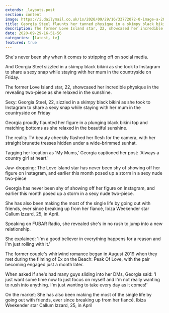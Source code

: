 ```yaml
---
extends: _layouts.post
section: content
image: https://i.dailymail.co.uk/1s/2020/09/29/16/33772072-0-image-a-207_1601394233821.jpg 
title: Georgia Steel flaunts her tanned physique in a skimpy black bikini 
description: The former Love Island star, 22, showcased her incredible physique in the revealing two-piece as she relaxed in the sunshine. 
date: 2020-09-29-16-51-56 
categories: [latest, tv] 
featured: true 
--- 
```

She's never been shy when it comes to stripping off on social media.

And Georgia Steel sizzled in a skimpy black bikini as she took to Instagram to share a sexy snap while staying with her mum in the countryside on Friday.

The former Love Island star, 22, showcased her incredible physique in the revealing two-piece as she relaxed in the sunshine.

Sexy: Georgia Steel, 22, sizzled in a skimpy black bikini as she took to Instagram to share a sexy snap while staying with her mum in the countryside on Friday

Georgia proudly flaunted her figure in a plunging black bikini top and matching bottoms as she relaxed in the beautiful sunshine.

The reality TV beauty cheekily flashed her flesh for the camera, with her straight brunette tresses hidden under a wide-brimmed sunhat.

Tagging her location as 'My Mums,' Georgia captioned her post: 'Always a country girl at heart.' 

Jaw-dropping: The Love Island star has never been shy of showing off her figure on Instagram, and earlier this month posed up a storm in a sexy nude two-piece

Georgia has never been shy of showing off her figure on Instagram, and earlier this month posed up a storm in a sexy nude two-piece. 

She has also been making the most of the single life by going out with friends, ever since breaking up from her fiancé, Ibiza Weekender star Callum Izzard, 25, in April.

Speaking on FUBAR Radio, she revealed she's in no rush to jump into a new relationship.

She explained: 'I'm a good believer in everything happens for a reason and I'm just rolling with it.' 

The former couple's whirlwind romance began in August 2019 when they met during the filming of Ex on the Beach: Peak Of Love, with the pair becoming engaged just a month later.

When asked if she's had many guys sliding into her DMs, Georgia said: 'I just want some time now to just focus on myself and I'm not really wanting to rush into anything. I'm just wanting to take every day as it comes!'

On the market: She has also been making the most of the single life by going out with friends, ever since breaking up from her fiancé, Ibiza Weekender star Callum Izzard, 25, in April

